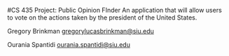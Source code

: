 #CS 435 Project: Public Opinion FInder
An application that will allow users to vote on the actions taken by the president of the United States.

Gregory Brinkman
gregorylucasbrinkman@siu.edu

Ourania Spantidi
ourania.spantidi@siu.edu